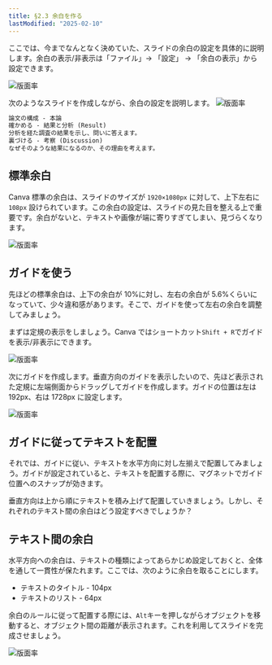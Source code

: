 ```yaml
---
title: §2.3 余白を作る
lastModified: "2025-02-10"
---
```


ここでは、今までなんとなく決めていた、スライドの余白の設定を具体的に説明します。余白の表示/非表示は「ファイル」→ 「設定」 → 「余白の表示」から設定できます。

![版面率](/books/slide_design/images/2-3/1.png)

次のようなスライドを作成しながら、余白の設定を説明します。
![版面率](/books/slide_design/images/2-3/2.png)

```txt
論文の構成 - 本論
確かめる - 結果と分析 (Result)
分析を経た調査の結果を示し、問いに答えます。
裏づける - 考察 (Discussion)
なぜそのような結果になるのか、その理由を考えます。
```

## 標準余白

Canva 標準の余白は、スライドのサイズが `1920×1080px` に対して、上下左右に `108px` 設けられています。この余白の設定は、スライドの見た目を整える上で重要です。余白がないと、テキストや画像が端に寄りすぎてしまい、見づらくなります。

![版面率](/books/slide_design/images/2-3/3.png)

## ガイドを使う

先ほどの標準余白は、上下の余白が 10%に対し、左右の余白が 5.6%くらいになっていて、少々違和感があります。そこで、ガイドを使って左右の余白を調整してみましょう。

まずは定規の表示をしましょう。Canva ではショートカット`Shift + R`でガイドを表示/非表示にできます。

![版面率](/books/slide_design/images/2-3/4.png)

次にガイドを作成します。垂直方向のガイドを表示したいので、先ほど表示された定規に左端側面からドラッグしてガイドを作成します。ガイドの位置は左は 192px、右は 1728px に設定します。

![版面率](/books/slide_design/images/2-3/5.png)

## ガイドに従ってテキストを配置

それでは、ガイドに従い、テキストを水平方向に対し左揃えで配置してみましょう。ガイドが設定されていると、テキストを配置する際に、マグネットでガイド位置へのスナップが効きます。

垂直方向は上から順にテキストを積み上げて配置していきましょう。しかし、それぞれのテキスト間の余白はどう設定すべきでしょうか？

## テキスト間の余白

水平方向への余白は、テキストの種類によってあらかじめ設定しておくと、全体を通して一貫性が保たれます。ここでは、次のように余白を取ることにします。

-   テキストのタイトル - 104px
-   テキストのリスト - 64px

余白のルールに従って配置する際には、`Alt`キーを押しながらオブジェクトを移動すると、オブジェクト間の距離が表示されます。これを利用してスライドを完成させましょう。

![版面率](/books/slide_design/images/2-3/6.png)
